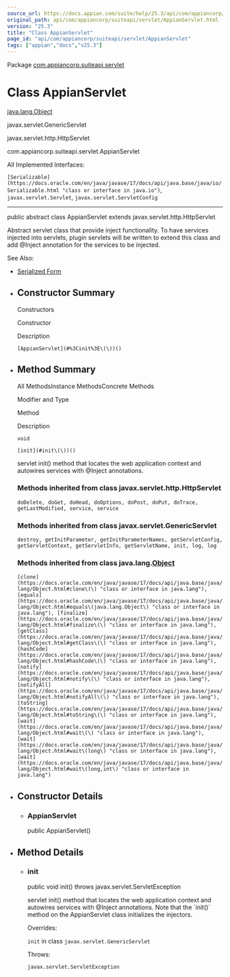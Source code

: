 ```yaml
---
source_url: https://docs.appian.com/suite/help/25.3/api/com/appiancorp/suiteapi/servlet/AppianServlet.html
original_path: api/com/appiancorp/suiteapi/servlet/AppianServlet.html
version: "25.3"
title: "Class AppianServlet"
page_id: "api/com/appiancorp/suiteapi/servlet/AppianServlet"
tags: ["appian","docs","v25.3"]
---
```



Package [com.appiancorp.suiteapi.servlet](package-summary.html)

# Class AppianServlet

[java.lang.Object](https://docs.oracle.com/en/java/javase/17/docs/api/java.base/java/lang/Object.html "class or interface in java.lang")

javax.servlet.GenericServlet

javax.servlet.http.HttpServlet

com.appiancorp.suiteapi.servlet.AppianServlet

All Implemented Interfaces:

`[Serializable](https://docs.oracle.com/en/java/javase/17/docs/api/java.base/java/io/Serializable.html "class or interface in java.io")`, `javax.servlet.Servlet`, `javax.servlet.ServletConfig`

* * *

public abstract class AppianServlet extends javax.servlet.http.HttpServlet

Abstract servlet class that provide inject functionality. To have services injected into servlets, plugin servlets will be written to extend this class and add @Inject annotation for the services to be injected.

See Also:

-   [Serialized Form](../../../../serialized-form.html#com.appiancorp.suiteapi.servlet.AppianServlet)

-   ## Constructor Summary

    Constructors

    Constructor

    Description

    `[AppianServlet](#%3Cinit%3E\(\))()`

-   ## Method Summary

    All MethodsInstance MethodsConcrete Methods

    Modifier and Type

    Method

    Description

    `void`

    `[init](#init\(\))()`

    servlet init() method that locates the web application context and autowires services with @Inject annotations.

    ### Methods inherited from class javax.servlet.http.HttpServlet

    `doDelete, doGet, doHead, doOptions, doPost, doPut, doTrace, getLastModified, service, service`

    ### Methods inherited from class javax.servlet.GenericServlet

    `destroy, getInitParameter, getInitParameterNames, getServletConfig, getServletContext, getServletInfo, getServletName, init, log, log`

    ### Methods inherited from class java.lang.[Object](https://docs.oracle.com/en/java/javase/17/docs/api/java.base/java/lang/Object.html "class or interface in java.lang")

    `[clone](https://docs.oracle.com/en/java/javase/17/docs/api/java.base/java/lang/Object.html#clone\(\) "class or interface in java.lang"), [equals](https://docs.oracle.com/en/java/javase/17/docs/api/java.base/java/lang/Object.html#equals\(java.lang.Object\) "class or interface in java.lang"), [finalize](https://docs.oracle.com/en/java/javase/17/docs/api/java.base/java/lang/Object.html#finalize\(\) "class or interface in java.lang"), [getClass](https://docs.oracle.com/en/java/javase/17/docs/api/java.base/java/lang/Object.html#getClass\(\) "class or interface in java.lang"), [hashCode](https://docs.oracle.com/en/java/javase/17/docs/api/java.base/java/lang/Object.html#hashCode\(\) "class or interface in java.lang"), [notify](https://docs.oracle.com/en/java/javase/17/docs/api/java.base/java/lang/Object.html#notify\(\) "class or interface in java.lang"), [notifyAll](https://docs.oracle.com/en/java/javase/17/docs/api/java.base/java/lang/Object.html#notifyAll\(\) "class or interface in java.lang"), [toString](https://docs.oracle.com/en/java/javase/17/docs/api/java.base/java/lang/Object.html#toString\(\) "class or interface in java.lang"), [wait](https://docs.oracle.com/en/java/javase/17/docs/api/java.base/java/lang/Object.html#wait\(\) "class or interface in java.lang"), [wait](https://docs.oracle.com/en/java/javase/17/docs/api/java.base/java/lang/Object.html#wait\(long\) "class or interface in java.lang"), [wait](https://docs.oracle.com/en/java/javase/17/docs/api/java.base/java/lang/Object.html#wait\(long,int\) "class or interface in java.lang")`

-   ## Constructor Details

    -   ### AppianServlet

        public AppianServlet()

-   ## Method Details

    -   ### init

        public void init() throws javax.servlet.ServletException

        servlet init() method that locates the web application context and autowires services with @Inject annotations. Note that the \`init()\` method on the AppianServlet class initializes the injectors.

        Overrides:

        `init` in class `javax.servlet.GenericServlet`

        Throws:

        `javax.servlet.ServletException`